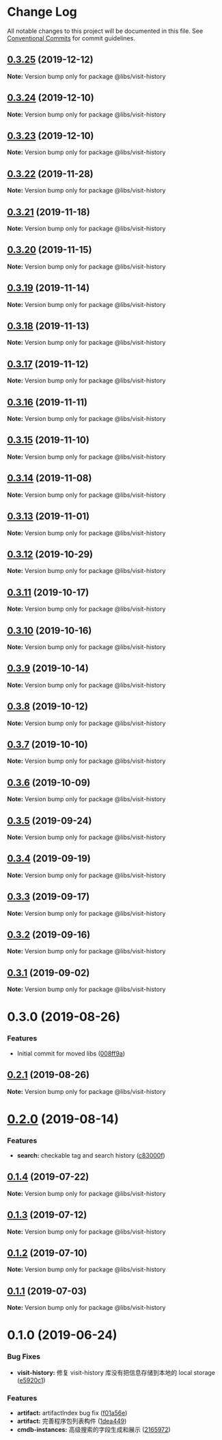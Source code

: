 # Change Log

All notable changes to this project will be documented in this file.
See [Conventional Commits](https://conventionalcommits.org) for commit guidelines.

## [0.3.25](https://git.easyops.local/anyclouds/next-libs/compare/@libs/visit-history@0.3.24...@libs/visit-history@0.3.25) (2019-12-12)

**Note:** Version bump only for package @libs/visit-history

## [0.3.24](https://git.easyops.local/anyclouds/next-libs/compare/@libs/visit-history@0.3.23...@libs/visit-history@0.3.24) (2019-12-10)

**Note:** Version bump only for package @libs/visit-history

## [0.3.23](https://git.easyops.local/anyclouds/next-libs/compare/@libs/visit-history@0.3.22...@libs/visit-history@0.3.23) (2019-12-10)

**Note:** Version bump only for package @libs/visit-history

## [0.3.22](https://git.easyops.local/anyclouds/next-libs/compare/@libs/visit-history@0.3.21...@libs/visit-history@0.3.22) (2019-11-28)

**Note:** Version bump only for package @libs/visit-history

## [0.3.21](https://git.easyops.local/anyclouds/next-libs/compare/@libs/visit-history@0.3.20...@libs/visit-history@0.3.21) (2019-11-18)

**Note:** Version bump only for package @libs/visit-history

## [0.3.20](https://git.easyops.local/anyclouds/next-libs/compare/@libs/visit-history@0.3.19...@libs/visit-history@0.3.20) (2019-11-15)

**Note:** Version bump only for package @libs/visit-history

## [0.3.19](https://git.easyops.local/anyclouds/next-libs/compare/@libs/visit-history@0.3.18...@libs/visit-history@0.3.19) (2019-11-14)

**Note:** Version bump only for package @libs/visit-history

## [0.3.18](https://git.easyops.local/anyclouds/next-libs/compare/@libs/visit-history@0.3.17...@libs/visit-history@0.3.18) (2019-11-13)

**Note:** Version bump only for package @libs/visit-history

## [0.3.17](https://git.easyops.local/anyclouds/next-libs/compare/@libs/visit-history@0.3.16...@libs/visit-history@0.3.17) (2019-11-12)

**Note:** Version bump only for package @libs/visit-history

## [0.3.16](https://git.easyops.local/anyclouds/next-libs/compare/@libs/visit-history@0.3.15...@libs/visit-history@0.3.16) (2019-11-11)

**Note:** Version bump only for package @libs/visit-history

## [0.3.15](https://git.easyops.local/anyclouds/next-libs/compare/@libs/visit-history@0.3.14...@libs/visit-history@0.3.15) (2019-11-10)

**Note:** Version bump only for package @libs/visit-history

## [0.3.14](https://git.easyops.local/anyclouds/next-libs/compare/@libs/visit-history@0.3.13...@libs/visit-history@0.3.14) (2019-11-08)

**Note:** Version bump only for package @libs/visit-history

## [0.3.13](https://git.easyops.local/anyclouds/next-libs/compare/@libs/visit-history@0.3.12...@libs/visit-history@0.3.13) (2019-11-01)

**Note:** Version bump only for package @libs/visit-history

## [0.3.12](https://git.easyops.local/anyclouds/next-libs/compare/@libs/visit-history@0.3.11...@libs/visit-history@0.3.12) (2019-10-29)

**Note:** Version bump only for package @libs/visit-history

## [0.3.11](https://git.easyops.local/anyclouds/next-libs/compare/@libs/visit-history@0.3.10...@libs/visit-history@0.3.11) (2019-10-17)

**Note:** Version bump only for package @libs/visit-history

## [0.3.10](https://git.easyops.local/anyclouds/next-libs/compare/@libs/visit-history@0.3.9...@libs/visit-history@0.3.10) (2019-10-16)

**Note:** Version bump only for package @libs/visit-history

## [0.3.9](https://git.easyops.local/anyclouds/next-libs/compare/@libs/visit-history@0.3.8...@libs/visit-history@0.3.9) (2019-10-14)

**Note:** Version bump only for package @libs/visit-history

## [0.3.8](https://git.easyops.local/anyclouds/next-libs/compare/@libs/visit-history@0.3.7...@libs/visit-history@0.3.8) (2019-10-12)

**Note:** Version bump only for package @libs/visit-history

## [0.3.7](https://git.easyops.local/anyclouds/next-libs/compare/@libs/visit-history@0.3.6...@libs/visit-history@0.3.7) (2019-10-10)

**Note:** Version bump only for package @libs/visit-history

## [0.3.6](https://git.easyops.local/anyclouds/next-libs/compare/@libs/visit-history@0.3.5...@libs/visit-history@0.3.6) (2019-10-09)

**Note:** Version bump only for package @libs/visit-history

## [0.3.5](https://git.easyops.local/anyclouds/next-libs/compare/@libs/visit-history@0.3.4...@libs/visit-history@0.3.5) (2019-09-24)

**Note:** Version bump only for package @libs/visit-history

## [0.3.4](https://git.easyops.local/anyclouds/next-libs/compare/@libs/visit-history@0.3.3...@libs/visit-history@0.3.4) (2019-09-19)

**Note:** Version bump only for package @libs/visit-history

## [0.3.3](https://git.easyops.local/anyclouds/next-libs/compare/@libs/visit-history@0.3.2...@libs/visit-history@0.3.3) (2019-09-17)

**Note:** Version bump only for package @libs/visit-history

## [0.3.2](https://git.easyops.local/anyclouds/next-libs/compare/@libs/visit-history@0.3.1...@libs/visit-history@0.3.2) (2019-09-16)

**Note:** Version bump only for package @libs/visit-history

## [0.3.1](https://git.easyops.local/anyclouds/next-libs/compare/@libs/visit-history@0.3.0...@libs/visit-history@0.3.1) (2019-09-02)

**Note:** Version bump only for package @libs/visit-history

# 0.3.0 (2019-08-26)

### Features

- Initial commit for moved libs ([008ff9a](https://git.easyops.local/anyclouds/brick-next/commits/008ff9a))

## [0.2.1](https://git.easyops.local/anyclouds/brick-next/compare/@libs/visit-history@0.2.0...@libs/visit-history@0.2.1) (2019-08-26)

**Note:** Version bump only for package @libs/visit-history

# [0.2.0](https://git.easyops.local/anyclouds/brick-next/compare/@libs/visit-history@0.1.4...@libs/visit-history@0.2.0) (2019-08-14)

### Features

- **search:** checkable tag and search history ([c83000f](https://git.easyops.local/anyclouds/brick-next/commits/c83000f))

## [0.1.4](https://git.easyops.local/anyclouds/brick-next/compare/@libs/visit-history@0.1.3...@libs/visit-history@0.1.4) (2019-07-22)

**Note:** Version bump only for package @libs/visit-history

## [0.1.3](https://git.easyops.local/anyclouds/brick-next/compare/@libs/visit-history@0.1.2...@libs/visit-history@0.1.3) (2019-07-12)

**Note:** Version bump only for package @libs/visit-history

## [0.1.2](https://git.easyops.local/anyclouds/brick-next/compare/@libs/visit-history@0.1.1...@libs/visit-history@0.1.2) (2019-07-10)

**Note:** Version bump only for package @libs/visit-history

## [0.1.1](https://git.easyops.local/anyclouds/brick-next/compare/@libs/visit-history@0.1.0...@libs/visit-history@0.1.1) (2019-07-03)

**Note:** Version bump only for package @libs/visit-history

# 0.1.0 (2019-06-24)

### Bug Fixes

- **visit-history:** 修复 visit-history 库没有把信息存储到本地的 local storage ([e5920c1](https://git.easyops.local/anyclouds/brick-next/commits/e5920c1))

### Features

- **artifact:** artifactIndex bug fix ([f01a56e](https://git.easyops.local/anyclouds/brick-next/commits/f01a56e))
- **artifact:** 完善程序包列表构件 ([1dea449](https://git.easyops.local/anyclouds/brick-next/commits/1dea449))
- **cmdb-instances:** 高级搜索的字段生成和展示 ([2165972](https://git.easyops.local/anyclouds/brick-next/commits/2165972))
